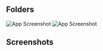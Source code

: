 
## Folders

![App Screenshot](https://github.com/EmreToklu00/flutter_mvvm_example/blob/main/github/lib.png?raw=true)
![App Screenshot](https://github.com/EmreToklu00/flutter_mvvm_example/blob/main/github/lib.png?raw=true)

## Screenshots
